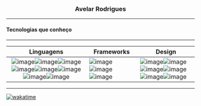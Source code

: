 <h3 align="center">Avelar Rodrigues</h3>

----

<h4>Tecnologias que conheço</h4>

---

|      Linguagens      |      Frameworks      |      Design      |
|---------------------|--------------------|---------------------|
|<div align="center">![image](https://img.shields.io/badge/JavaScript-323330?style=for-the-badge&logo=javascript&logoColor=F7DF1E)![image](https://img.shields.io/badge/C-00599C?style=for-the-badge&logo=c&logoColor=white)![image](https://img.shields.io/badge/CSS3-1572B6?style=for-the-badge&logo=css3&logoColor=white)![image](https://img.shields.io/badge/HTML5-E34F26?style=for-the-badge&logo=html5&logoColor=white)![image](https://img.shields.io/badge/json-5E5C5C?style=for-the-badge&logo=json&logoColor=white)![image](https://img.shields.io/badge/Python-FFD43B?style=for-the-badge&logo=python&logoColor=blue)![image](https://img.shields.io/badge/Ruby-CC342D?style=for-the-badge&logo=ruby&logoColor=white)![image](https://img.shields.io/badge/TypeScript-007ACC?style=for-the-badge&logo=typescript&logoColor=white)</div>|![image](https://img.shields.io/badge/Bootstrap-563D7C?style=for-the-badge&logo=bootstrap&logoColor=white)![image](https://img.shields.io/badge/Django-092E20?style=for-the-badge&logo=django&logoColor=green)![image](https://img.shields.io/badge/Ruby_on_Rails-CC0000?style=for-the-badge&logo=ruby-on-rails&logoColor=white)|![image](https://img.shields.io/badge/Adobe%20Photoshop-31A8FF?style=for-the-badge&logo=Adobe%20Photoshop&logoColor=black)![image](https://img.shields.io/badge/Figma-F24E1E?style=for-the-badge&logo=figma&logoColor=white)![image](https://img.shields.io/badge/Adobe%20Premiere%20Pro-9999FF?style=for-the-badge&logo=Adobe%20Premiere%20Pro&logoColor=white)![image](https://img.shields.io/badge/Behance-0054F7?style=for-the-badge&logo=behance&logoColor=white)![image](https://img.shields.io/badge/Adobe%20Illustrator-FF9A00?style=for-the-badge&logo=adobe%20illustrator&logoColor=white)![image](https://img.shields.io/badge/Canva-%2300C4CC.svg?&style=for-the-badge&logo=Canva&logoColor=white)|

----

<!--wakatime-->
<!--START_SECTION:waka-->
[![wakatime](https://wakatime.com/badge/user/018c2dbd-9df6-4c10-8022-11d7d9da4824.svg)](https://wakatime.com/@018c2dbd-9df6-4c10-8022-11d7d9da4824)
<!--END_SECTION:waka-->
